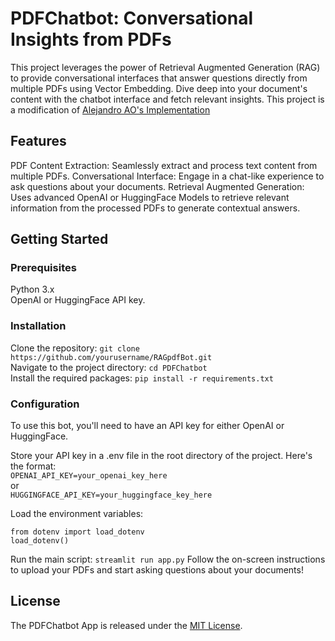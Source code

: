 # PDFChatbot: Conversational Insights from PDFs
This project leverages the power of Retrieval Augmented Generation (RAG) to provide conversational interfaces that answer questions directly from multiple PDFs using Vector Embedding.
Dive deep into your document's content with the chatbot interface and fetch relevant insights.
This project is a modification of [Alejandro AO's Implementation](https://github.com/alejandro-ao/ask-multiple-pdfs)

## Features
PDF Content Extraction: Seamlessly extract and process text content from multiple PDFs.
Conversational Interface: Engage in a chat-like experience to ask questions about your documents.
Retrieval Augmented Generation: Uses advanced OpenAI or HuggingFace Models to retrieve relevant information from the processed PDFs to generate contextual answers.

## Getting Started
### Prerequisites
Python 3.x \
OpenAI or HuggingFace API key.
### Installation
Clone the repository:
``` git clone https://github.com/yourusername/RAGpdfBot.git ``` \
Navigate to the project directory:
```cd PDFChatbot```\
Install the required packages:
```pip install -r requirements.txt```

### Configuration
To use this bot, you'll need to have an API key for either OpenAI or HuggingFace.

Store your API key in a .env file in the root directory of the project. Here's the format:\
```OPENAI_API_KEY=your_openai_key_here``` \
or \
```HUGGINGFACE_API_KEY=your_huggingface_key_here```

Load the environment variables:
```
from dotenv import load_dotenv
load_dotenv()
```
Run the main script:
```streamlit run app.py```
Follow the on-screen instructions to upload your PDFs and start asking questions about your documents!

## License
The PDFChatbot App is released under the [MIT License](https://opensource.org/license/mit/).
